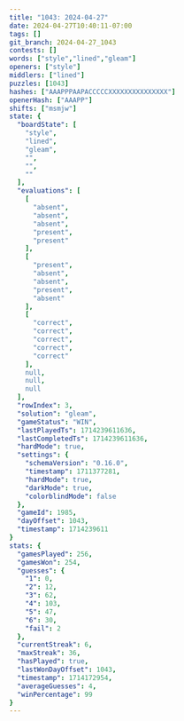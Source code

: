 ```yaml
---
title: "1043: 2024-04-27"
date: 2024-04-27T10:40:11-07:00
tags: []
git_branch: 2024-04-27_1043
contests: []
words: ["style","lined","gleam"]
openers: ["style"]
middlers: ["lined"]
puzzles: [1043]
hashes: ["AAAPPPAAPACCCCCXXXXXXXXXXXXXXX"]
openerHash: ["AAAPP"]
shifts: ["msmjw"]
state: {
  "boardState": [
    "style",
    "lined",
    "gleam",
    "",
    "",
    ""
  ],
  "evaluations": [
    [
      "absent",
      "absent",
      "absent",
      "present",
      "present"
    ],
    [
      "present",
      "absent",
      "absent",
      "present",
      "absent"
    ],
    [
      "correct",
      "correct",
      "correct",
      "correct",
      "correct"
    ],
    null,
    null,
    null
  ],
  "rowIndex": 3,
  "solution": "gleam",
  "gameStatus": "WIN",
  "lastPlayedTs": 1714239611636,
  "lastCompletedTs": 1714239611636,
  "hardMode": true,
  "settings": {
    "schemaVersion": "0.16.0",
    "timestamp": 1711377281,
    "hardMode": true,
    "darkMode": true,
    "colorblindMode": false
  },
  "gameId": 1985,
  "dayOffset": 1043,
  "timestamp": 1714239611
}
stats: {
  "gamesPlayed": 256,
  "gamesWon": 254,
  "guesses": {
    "1": 0,
    "2": 12,
    "3": 62,
    "4": 103,
    "5": 47,
    "6": 30,
    "fail": 2
  },
  "currentStreak": 6,
  "maxStreak": 36,
  "hasPlayed": true,
  "lastWonDayOffset": 1043,
  "timestamp": 1714172954,
  "averageGuesses": 4,
  "winPercentage": 99
}
---
```

<!-- more -->
